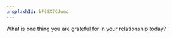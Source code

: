 ```yaml
---
unsplashId: bF68X7OJumc
---
```


What is one thing you are grateful for in your relationship today?

